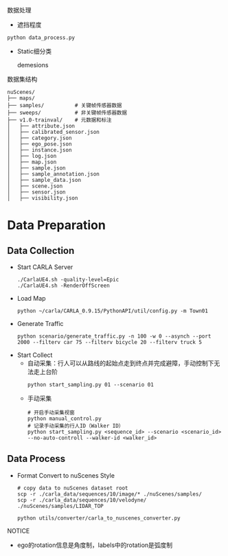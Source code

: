 

数据处理

- 遮挡程度 
  
```
python data_process.py
```
- Static细分类

    demesions

数据集结构
```
nuScenes/
├── maps/
├── samples/          # 关键帧传感器数据
├── sweeps/           # 非关键帧传感器数据
├── v1.0-trainval/    # 元数据和标注
│   ├── attribute.json
│   ├── calibrated_sensor.json
│   ├── category.json
│   ├── ego_pose.json
│   ├── instance.json
│   ├── log.json
│   ├── map.json
│   ├── sample.json
│   ├── sample_annotation.json
│   ├── sample_data.json
│   ├── scene.json
│   ├── sensor.json
│   ├── visibility.json
```


# Data Preparation
## Data Collection
- Start CARLA Server
    ```
    ./CarlaUE4.sh -quality-level=Epic
    ./CarlaUE4.sh -RenderOffScreen
    ```
- Load Map
    ```
    python ~/carla/CARLA_0.9.15/PythonAPI/util/config.py -m Town01
    ```
- Generate Traffic
    ```
    python scenario/generate_traffic.py -n 100 -w 0 --asynch --port 2000 --filterv car 75 --filterv bicycle 20 --filterv truck 5
    ```
- Start Collect
  - 自动采集：行人可以从路线的起始点走到终点并完成避障，手动控制下无法走上台阶
    ```
    python start_sampling.py 01 --scenario 01
    ```
  - 手动采集
    ```
    # 开启手动采集视窗
    python manual_control.py
    # 记录手动采集的行人ID（Walker ID）
    python start_sampling.py <sequence_id> --scenario <scenario_id> --no-auto-controll --walker-id <walker_id>
    ```

## Data Process
- Format Convert to nuScenes Style
    
    ```
    # copy data to nuScenes dataset root
    scp -r ./carla_data/sequences/10/image/* ./nuScenes/samples/
    scp -r ./carla_data/sequences/10/velodyne/ ./nuScenes/samples/LIDAR_TOP
    
    python utils/converter/carla_to_nuscenes_converter.py 
    ```


NOTICE
- ego的rotation信息是角度制，labels中的rotation是弧度制